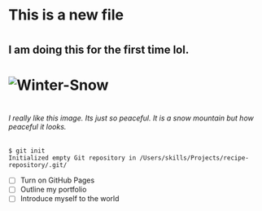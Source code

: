 # <h1> This is a new file </h1>
# <h2> I am doing this for the first time lol. </h2> 
# ![Winter-Snow](https://github.com/user-attachments/assets/82d9e635-9a94-42dd-8db9-726599de2cc8)
# <h6> I really like this image. Its just so peaceful. It is a snow mountain but how peaceful it looks. </h6>
 ```
 $ git init
 Initialized empty Git repository in /Users/skills/Projects/recipe-repository/.git/
 ```
- [ ] Turn on GitHub Pages
- [ ] Outline my portfolio
- [ ] Introduce myself to the world
